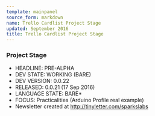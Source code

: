 ```yaml
---
template: mainpanel
source_form: markdown
name: Trello Cardlist Project Stage
updated: September 2016
title: Trello Cardlist Project Stage
---
```

### Project Stage

* HEADLINE: PRE-ALPHA
* DEV STATE: WORKING (BARE)
* DEV VERSION: 0.0.22
* RELEASED: 0.0.21 (17 Sep 2016)
* LANGUAGE STATE: BARE*
* FOCUS: Practicalities (Arduino Profile real example)
* Newsletter created at http://tinyletter.com/sparkslabs
